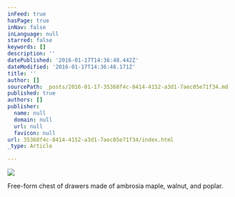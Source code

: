 ```yaml
---
inFeed: true
hasPage: true
inNav: false
inLanguage: null
starred: false
keywords: []
description: ''
datePublished: '2016-01-17T14:36:48.442Z'
dateModified: '2016-01-17T14:36:48.171Z'
title: ''
author: []
sourcePath: _posts/2016-01-17-35368f4c-8414-4152-a3d1-7aec05e71f34.md
published: true
authors: []
publisher:
  name: null
  domain: null
  url: null
  favicon: null
url: 35368f4c-8414-4152-a3d1-7aec05e71f34/index.html
_type: Article

---
```

![](https://s3-us-west-2.amazonaws.com/the-grid-img/p/5e77e666cdbb41dd4e3b8ce800e49ea70fcdab92.jpg)

Free-form chest of drawers made of ambrosia maple, walnut, and poplar.